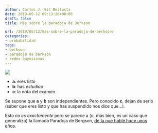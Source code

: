 ```yaml
---
author: Carlos J. Gil Bellosta
date: 2019-06-12 09:13:26+00:00
draft: false
title: Más sobre la paradoja de Berkson

url: /2019/06/12/mas-sobre-la-paradoja-de-berkson/
categories:
- probabilidad
tags:
- berkson
- paradoja de berkson
- redes bayesianas
---
```


![](/wp-uploads/2019/06/bergson_paradox.png#center)

* **a**: eres listo
* **b**: has _estudiao_
* **c**: la nota del examen

Se supone que **a** y **b** son independientes. Pero conocido **c**, dejan de serlo (saber que eres listo y que has suspendido nos dice que...).

Esto _no es exactamente_ pero se parece a (o, más bien, es un caso que generaliza) la llamada Paradoja de Bergson, [de la que hablé hace unos años](http://www.datanalytics.com/2015/10/19/la-paradoja-de-berkson/).